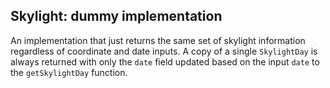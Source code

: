 ## Skylight: dummy implementation

An implementation that just returns the same set of skylight information regardless of coordinate and date inputs. A
copy of a single `SkylightDay` is always returned with only the `date` field updated based on the input `date` to the
`getSkylightDay` function.
